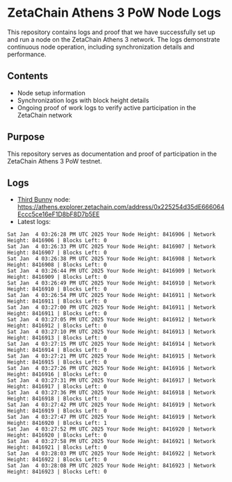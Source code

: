 # ZetaChain Athens 3 PoW Node Logs
This repository contains logs and proof that we have successfully set up and run a node on the ZetaChain Athens 3 network. The logs demonstrate continuous node operation, including synchronization details and performance.

## Contents
- Node setup information
- Synchronization logs with block height details
- Ongoing proof of work logs to verify active participation in the ZetaChain network

## Purpose
This repository serves as documentation and proof of participation in the ZetaChain Athens 3 PoW testnet.

## Logs

- [Third Bunny](https://thirdbunny.xyz/) node: https://athens.explorer.zetachain.com/address/0x225254d35dE666064Eccc5ce16eF1D8bF8D7b5EE
- Latest logs:
```
Sat Jan  4 03:26:28 PM UTC 2025 Your Node Height: 8416906 | Network Height: 8416906 | Blocks Left: 0
Sat Jan  4 03:26:33 PM UTC 2025 Your Node Height: 8416907 | Network Height: 8416907 | Blocks Left: 0
Sat Jan  4 03:26:38 PM UTC 2025 Your Node Height: 8416908 | Network Height: 8416908 | Blocks Left: 0
Sat Jan  4 03:26:44 PM UTC 2025 Your Node Height: 8416909 | Network Height: 8416909 | Blocks Left: 0
Sat Jan  4 03:26:49 PM UTC 2025 Your Node Height: 8416910 | Network Height: 8416910 | Blocks Left: 0
Sat Jan  4 03:26:54 PM UTC 2025 Your Node Height: 8416911 | Network Height: 8416911 | Blocks Left: 0
Sat Jan  4 03:27:00 PM UTC 2025 Your Node Height: 8416911 | Network Height: 8416911 | Blocks Left: 0
Sat Jan  4 03:27:05 PM UTC 2025 Your Node Height: 8416912 | Network Height: 8416912 | Blocks Left: 0
Sat Jan  4 03:27:10 PM UTC 2025 Your Node Height: 8416913 | Network Height: 8416913 | Blocks Left: 0
Sat Jan  4 03:27:15 PM UTC 2025 Your Node Height: 8416914 | Network Height: 8416914 | Blocks Left: 0
Sat Jan  4 03:27:21 PM UTC 2025 Your Node Height: 8416915 | Network Height: 8416915 | Blocks Left: 0
Sat Jan  4 03:27:26 PM UTC 2025 Your Node Height: 8416916 | Network Height: 8416916 | Blocks Left: 0
Sat Jan  4 03:27:31 PM UTC 2025 Your Node Height: 8416917 | Network Height: 8416917 | Blocks Left: 0
Sat Jan  4 03:27:36 PM UTC 2025 Your Node Height: 8416918 | Network Height: 8416918 | Blocks Left: 0
Sat Jan  4 03:27:42 PM UTC 2025 Your Node Height: 8416919 | Network Height: 8416919 | Blocks Left: 0
Sat Jan  4 03:27:47 PM UTC 2025 Your Node Height: 8416919 | Network Height: 8416920 | Blocks Left: 1
Sat Jan  4 03:27:52 PM UTC 2025 Your Node Height: 8416920 | Network Height: 8416920 | Blocks Left: 0
Sat Jan  4 03:27:58 PM UTC 2025 Your Node Height: 8416921 | Network Height: 8416921 | Blocks Left: 0
Sat Jan  4 03:28:03 PM UTC 2025 Your Node Height: 8416922 | Network Height: 8416922 | Blocks Left: 0
Sat Jan  4 03:28:08 PM UTC 2025 Your Node Height: 8416923 | Network Height: 8416923 | Blocks Left: 0
```
